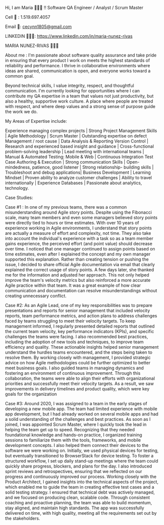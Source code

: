 
Hi, I am Maria  👩🏻‍💻 !!
Software QA Engineer / Analyst / Scrum Master 

Cell 📱 : 1.519.697.4057

Email 📧: cecynn1805@gmail.com	

LINKEDIN 👩🏻‍💼: https://www.linkedin.com/in/maria-nunez-rivas


 
 
 MARIA NUNEZ-RIVAS 🙋🏻‍♀️

 About me :  I'm passionate about software quality assurance and take pride in ensuring that every product I work on meets the highest standards of reliability and performance. I thrive in collaborative environments where ideas are shared, communication is open, and everyone works toward a common goal.

Beyond technical skills, I value integrity, respect, and thoughtful communication. I'm currently looking for opportunities where I can contribute my QA expertise in a team that values not just productivity, but also a healthy, supportive work culture. A place where people are treated with respect, and where deep values and a strong sense of purpose guide the work we do.


My Areas of Expertise include:

Experience managing complex projects | Strong Project Management Skills | Agile Methodology | Scrum Master | Outstanding expertise on defect Management / root cause | Data Analysis & Reporting Version Control | Research and experienced based insight and guidance | Cross-functional problem-solving leadership | Lead meeting with international teams | Manual & Automated Testing: Mobile & Web | Continuous Integration Test Case Authoring & Execution | Strong communication Skills | Open-mindedness, patience, good listener | Strong relationship- building skills | Troubleshoot and debug applications| Business Development | Learning Mindset | Proven ability to analyze customer challenges | Ability to travel internationally | Experience Databases | Passionate about analytics, technology. 


Case Studies:

Case #1 : In one of my previous teams, there was a common misunderstanding around Agile story points. Despite using the Fibonacci scale, many team members and even some managers believed story points were directly tied to hours or time estimates.
With over 10 years of experience working in Agile environments, I understand that story points are actually a measure of effort and complexity, not time. They also take into account the individual's experience with a task so as a team member gains experience, the perceived effort (and point value) should decrease over time.
I noticed that one manager continued to assign points based on time estimates, even after I explained the concept and my own manager supported this explanation. Rather than creating tension or pushing the issue, I decided to share official Agile documentation via email that clearly explained the correct usage of story points.
A few days later, she thanked me for the information and adjusted her approach. This not only helped improve the team's velocity metrics but also reinforced a more accurate Agile practice within that team.
It was a great example of how clear communication and documentation can resolve misunderstandings without creating unnecessary conflict.

Case #2: As an Agile Lead, one of my key responsibilities was to prepare presentations and reports for senior management that included velocity reports, team performance metrics, and action plans to address challenges faced by teams struggling to meet their velocity targets.
To keep management informed, I regularly presented detailed reports that outlined the current team velocity, key performance indicators (KPIs), and specific challenges the teams were facing. I also recommended best practices, including the adoption of new tools and techniques, to improve team efficiency and quality. These actionable insights helped senior management understand the hurdles teams encountered, and the steps being taken to resolve them.
By working closely with management, I provided strategic advice on how Agile methodologies could be further optimized to better meet business goals. I also guided teams in managing dynamics and fostering an environment of continuous improvement. Through this collaboration, the teams were able to align their efforts with organizational priorities and successfully meet their velocity targets. As a result, we saw improvements in delivery timelines and product quality, which were key goals for the organization

Case #3: Around 2020, I was assigned to a team in the early stages of developing a new mobile app. The team had limited experience with mobile app development, but I had already worked on several mobile apps and had a solid understanding of the challenges and best practices.
As soon as I joined, I was appointed Scrum Master, where I quickly took the lead in helping the team get up to speed. Recognizing that they needed foundational knowledge and hands-on practice, I organized training sessions to familiarize them with the tools, frameworks, and mobile development concepts. I also helped them connect their devices to the software we were working on. Initially, we used physical devices for testing, but eventually transitioned to BrowserStack for device testing.
To foster a structured workflow, I set up daily stand-up meetings where the team could quickly share progress, blockers, and plans for the day. I also introduced sprint reviews and retrospectives, ensuring that we reflected on our progress and continuously improved our process.
Working closely with the Product Architect, I gained insights into the technical aspects of the project, which enabled me to guide the team in creating effective test cases and a solid testing strategy. I ensured that technical debt was actively managed, and we focused on producing clean, scalable code.
Through consistent coaching and proactive planning, the team was able to build momentum, stay aligned, and maintain high standards. The app was successfully delivered on time, with high quality, meeting all the requirements set out by the stakeholders.








